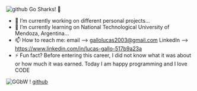 ![github](https://user-images.githubusercontent.com/104911206/232939844-0ff200f9-f0d8-4c96-9fe4-49cffe859ab6.gif)
            Go Sharks! 💪

- 🔭 I’m currently working on different personal projects...
- 🌱 I’m currently learning on National Technological University of Mendoza, Argentina...
- 📫 How to reach me: email --> gallolucas2003@gmail.com LinkedIn --> https://www.linkedin.com/in/lucas-gallo-517b9a23a
- ⚡ Fun fact? Before entering this career, I did not know what it was about or how much it was earned. Today I am happy programming and I love CODE

![GGbW](https://user-images.githubusercontent.com/109878265/204668030-60aa08f9-a55a-4d7b-a4c2-8ffbce3faaaa.gif)
! [github](file:///C:/Users/Lucas/Downloads/github-contribution-grid-snake.svg)
